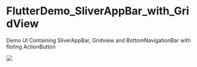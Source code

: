 # FlutterDemo_SliverAppBar_with_GridView
Demo UI Containing SliverAppBar, Gridview and BottomNavigationBar with floting ActionButton

![](ScreenSoot/)
